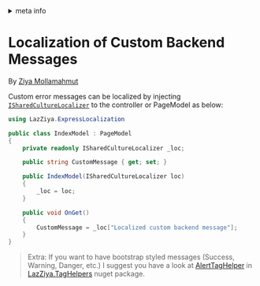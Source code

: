 <!-- meta tags details, will be assigned to meta tags inside header by js -->
<div id="meta-info">
<details><summary>meta info</summary>

> * Title: <i id="md-title">Localization of Custom Backend Messages</i>
> * Keywords: <i id="md-keywords">localization, asp.net-core, express-localization, backend, error, custom</i>
> * Description: <i id="md-description">Localize custom backend error messages with ExpressLocalization in Asp.Net Core.</i>
> * Author: <i id="md-author">Ziya Mollamahmut</i>
> * Date: <i id="md-date">27-Sep-2019</i>
> * Image: <i id="md-image">https://github.com/LazZiya/Docs/raw/master/LazZiya.ExpressLocalization/v3.0/images/lazziya-express-localization-logo.png</i>
> * Image-alt: <i id="md-image-alt">LazZiya.ExpressLocalization Logo</i>
> * Version: <i id="md-version">v3.0</i>

</details>
</div>

# Localization of Custom Backend Messages

By [Ziya Mollamahmut](https://github.com/LazZiya)

Custom error messages can be localized by injecting [`ISharedCultureLocalizer`][1] to the controller or PageModel as below:

````csharp
using LazZiya.ExpressLocalization

public class IndexModel : PageModel
{
    private readonly ISharedCultureLocalizer _loc;

    public string CustomMessage { get; set; }

    public IndexModel(ISharedCultureLocalizer loc)
    {
        _loc = loc;
    }

    public void OnGet() 
    {
        CustomMessage = _loc["Localized custom backend message"];
    }
}
````


> Extra: If you want to have bootstrap styled messages (Success, Warning, Danger, etc.) I suggest you have a look at [AlertTagHelper][2] in [LazZiya.TagHelpers][3] nuget package.

[1]:https://github.com/LazZiya/ExpressLocalization/blob/master/LazZiya.ExpressLocalization/ISharedCultureLocalizer.cs
[2]:Alert-TagHelper-Overview.md
[3]:index.md